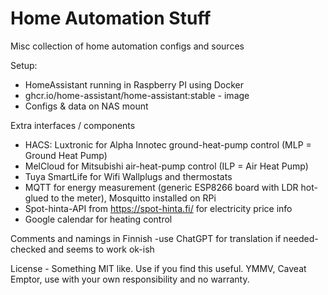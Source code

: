 # Home Automation Stuff
Misc collection of home automation configs and sources

Setup:
- HomeAssistant running in Raspberry PI using Docker
- ghcr.io/home-assistant/home-assistant:stable - image
- Configs & data on NAS mount

Extra interfaces / components
- HACS: Luxtronic for Alpha Innotec ground-heat-pump control (MLP = Ground Heat Pump)
- MelCloud for Mitsubishi air-heat-pump control (ILP = Air Heat Pump)
- Tuya SmartLife for Wifi Wallplugs and thermostats
- MQTT for energy measurement (generic ESP8266 board with LDR hot-glued to the meter), Mosquitto installed on RPi
- Spot-hinta-API from https://spot-hinta.fi/ for electricity price info
- Google calendar for heating control

Comments and namings in Finnish -use ChatGPT for translation if needed- checked and seems to work ok-ish

License - Something MIT like. Use if you find this useful. YMMV, Caveat Emptor, use with your own responsibility and no warranty.
  

